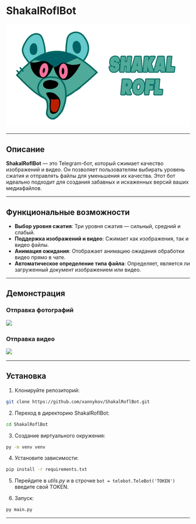# ShakalRoflBot
![Header](https://github.com/xannykov/ShakalRoflBot/blob/main/demonstration/ShakalRoflBot.png)

___
## Описание
**ShakalRoflBot** — это Telegram-бот, который сжимает качество изображений и видео. Он позволяет пользователям выбирать уровень сжатия и отправлять файлы для уменьшения их качества. Этот бот идеально подходит для создания забавных и искаженных версий ваших медиафайлов.
___
## Функциональные возможности

* **Выбор уровня сжатия**: Три уровня сжатия — сильный, средний и слабый.
* **Поддержка изображений и видео**: Сжимает как изображения, так и видео файлы.
* **Анимация ожидания**: Отображает анимацию ожидания обработки видео прямо в чате.
* **Автоматическое определение типа файла**: Определяет, является ли загруженный документ изображением или видео.
___
## Демонстрация

### Отправка фотографий
<img src="https://github.com/xannykov/ShakalRoflBot/blob/main/demonstration/demonstration_1.gif"/>

### Отправка видео
<img src="https://github.com/xannykov/ShakalRoflBot/blob/main/demonstration/demonstration_2.gif"/>

___
## Установка

1. Клонируйте репозиторий:

  ```sh
  git clone https://github.com/xannykov/ShakalRoflBot.git
  ```

2. Переход в директорию ShakalRoflBot:

  ```sh
  cd ShakalRoflBot
  ```

3. Создание виртуального окружения:

  ```sh
  py -m venv venv
  ```

4. Установите зависимости:

  ```sh
  pip install -r requirements.txt
  ```

5. Перейдите в *utils.py* и в строчке ```bot = telebot.TeleBot('TOKEN')``` введите свой TOKEN.

6. Запуск:
   
  ```sh
  py main.py
  ```
___